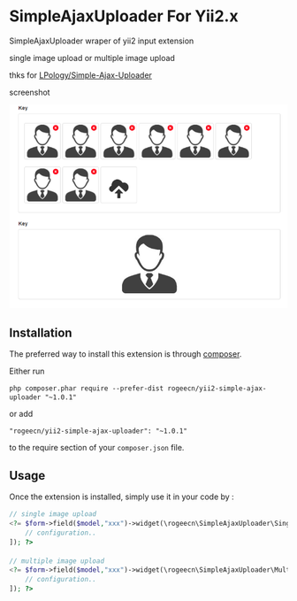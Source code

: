 SimpleAjaxUploader For Yii2.x
=============================
SimpleAjaxUploader wraper of yii2 input extension

single image upload or multiple image upload

thks for [LPology/Simple-Ajax-Uploader](https://github.com/LPology/Simple-Ajax-Uploader)

screenshot

![](https://github.com/rogeecn/yii2-simple-ajax-uploader/blob/master/screenshot.jpg)

Installation
------------

The preferred way to install this extension is through [composer](http://getcomposer.org/download/).

Either run

```
php composer.phar require --prefer-dist rogeecn/yii2-simple-ajax-uploader "~1.0.1"
```

or add

```
"rogeecn/yii2-simple-ajax-uploader": "~1.0.1"
```

to the require section of your `composer.json` file.


Usage
-----

Once the extension is installed, simply use it in your code by  :

```php
// single image upload
<?= $form->field($model,"xxx")->widget(\rogeecn\SimpleAjaxUploader\SingleImage::className(),[
    // configuration..
]); ?>

// multiple image upload
<?= $form->field($model,"xxx")->widget(\rogeecn\SimpleAjaxUploader\MultipleImage::className(),[
    // configuration..
]); ?>
```